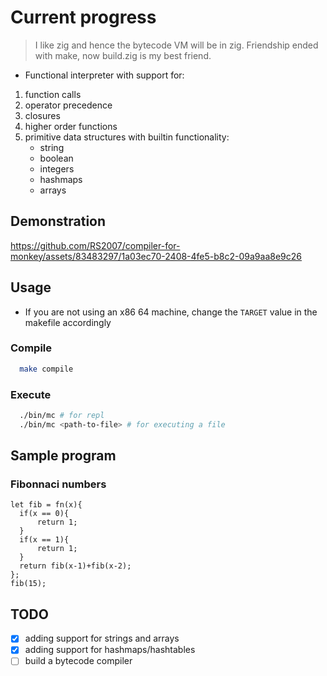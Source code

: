 # Current progress

> I like zig and hence the bytecode VM will be in zig. Friendship ended with make, now build.zig is my best friend.

- Functional interpreter with support for:

1. function calls
2. operator precedence
3. closures
4. higher order functions
5. primitive data structures with builtin functionality:
   - string
   - boolean
   - integers
   - hashmaps
   - arrays

## Demonstration

https://github.com/RS2007/compiler-for-monkey/assets/83483297/1a03ec70-2408-4fe5-b8c2-09a9aa8e9c26

## Usage

- If you are not using an x86 64 machine, change the `TARGET` value in the
  makefile accordingly

### Compile

```bash
  make compile
```

### Execute

```bash
  ./bin/mc # for repl
  ./bin/mc <path-to-file> # for executing a file
```

## Sample program

### Fibonnaci numbers

```monkey
let fib = fn(x){
  if(x == 0){
      return 1;
  }
  if(x == 1){
      return 1;
  }
  return fib(x-1)+fib(x-2);
};
fib(15);
```

## TODO

- [x] adding support for strings and arrays
- [x] adding support for hashmaps/hashtables
- [ ] build a bytecode compiler
